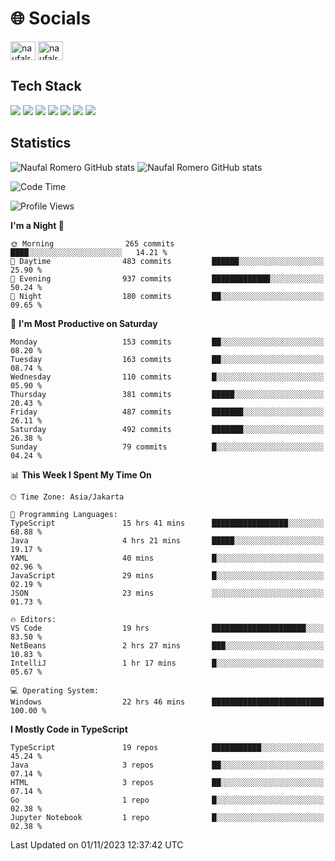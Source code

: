 <h1 align="">🌐 Socials</h1>
<p align="left">
<a href="https://linkedin.com/in/naufal-romero-putra-pratama-9ab816177/" target="blank"><img align="center" src="https://raw.githubusercontent.com/rahuldkjain/github-profile-readme-generator/master/src/images/icons/Social/linked-in-alt.svg" alt="naufalromero" height="30" width="40" /></a>
<a href="https://instagram.com/naufalromero" target="blank"><img align="center" src="https://raw.githubusercontent.com/rahuldkjain/github-profile-readme-generator/master/src/images/icons/Social/instagram.svg" alt="naufalromero" height="30" width="40" /></a>
</p>


<h2 align="">Tech Stack</h2>
<div align="">
  <img src="https://img.shields.io/badge/next.js-000000?style=for-the-badge&logo=nextdotjs&logoColor=white"/>
 <img src="https://img.shields.io/badge/typescript-%23007ACC.svg?style=for-the-badge&logo=typescript&logoColor=white"/>
 <img src="https://img.shields.io/badge/react-%2320232a.svg?style=for-the-badge&logo=react&logoColor=%2361DAFB"/>
 <img src="https://img.shields.io/badge/tailwindcss-%2338B2AC.svg?style=for-the-badge&logo=tailwind-css&logoColor=white"/>
 <img src="https://img.shields.io/badge/Prisma-3982CE?style=for-the-badge&logo=Prisma&logoColor=white"/>
 <img src="https://img.shields.io/badge/javascript-%23323330.svg?style=for-the-badge&logo=javascript&logoColor=%23F7DF1E"/>
 <img src="https://img.shields.io/badge/java-%23ED8B00.svg?style=for-the-badge&logo=openjdk&logoColor=white"/>
</div>


<h2 align="">Statistics</h2>
<div align="">
<img src="https://github-readme-stats-xi-nine-74.vercel.app/api?username=romves&show_icons=true&theme=tokyonight&include_all_commits=true&count_private=true" alt="Naufal Romero GitHub stats"/>
<img src="https://github-readme-stats-xi-nine-74.vercel.app/api/top-langs/?username=romves&theme=tokyonight&hide_border=false&include_all_commits=true&count_private=true&layout=compact" alt="Naufal Romero GitHub stats"/>
</div>

<!--START_SECTION:waka-->
![Code Time](http://img.shields.io/badge/Code%20Time-456%20hrs%2057%20mins-blue)

![Profile Views](http://img.shields.io/badge/Profile%20Views-14-blue)

**I'm a Night 🦉** 

```text
🌞 Morning                265 commits         ████░░░░░░░░░░░░░░░░░░░░░   14.21 % 
🌆 Daytime                483 commits         ██████░░░░░░░░░░░░░░░░░░░   25.90 % 
🌃 Evening                937 commits         █████████████░░░░░░░░░░░░   50.24 % 
🌙 Night                  180 commits         ██░░░░░░░░░░░░░░░░░░░░░░░   09.65 % 
```
📅 **I'm Most Productive on Saturday** 

```text
Monday                   153 commits         ██░░░░░░░░░░░░░░░░░░░░░░░   08.20 % 
Tuesday                  163 commits         ██░░░░░░░░░░░░░░░░░░░░░░░   08.74 % 
Wednesday                110 commits         █░░░░░░░░░░░░░░░░░░░░░░░░   05.90 % 
Thursday                 381 commits         █████░░░░░░░░░░░░░░░░░░░░   20.43 % 
Friday                   487 commits         ███████░░░░░░░░░░░░░░░░░░   26.11 % 
Saturday                 492 commits         ███████░░░░░░░░░░░░░░░░░░   26.38 % 
Sunday                   79 commits          █░░░░░░░░░░░░░░░░░░░░░░░░   04.24 % 
```


📊 **This Week I Spent My Time On** 

```text
🕑︎ Time Zone: Asia/Jakarta

💬 Programming Languages: 
TypeScript               15 hrs 41 mins      █████████████████░░░░░░░░   68.88 % 
Java                     4 hrs 21 mins       █████░░░░░░░░░░░░░░░░░░░░   19.17 % 
YAML                     40 mins             █░░░░░░░░░░░░░░░░░░░░░░░░   02.96 % 
JavaScript               29 mins             █░░░░░░░░░░░░░░░░░░░░░░░░   02.19 % 
JSON                     23 mins             ░░░░░░░░░░░░░░░░░░░░░░░░░   01.73 % 

🔥 Editors: 
VS Code                  19 hrs              █████████████████████░░░░   83.50 % 
NetBeans                 2 hrs 27 mins       ███░░░░░░░░░░░░░░░░░░░░░░   10.83 % 
IntelliJ                 1 hr 17 mins        █░░░░░░░░░░░░░░░░░░░░░░░░   05.67 % 

💻 Operating System: 
Windows                  22 hrs 46 mins      █████████████████████████   100.00 % 
```

**I Mostly Code in TypeScript** 

```text
TypeScript               19 repos            ███████████░░░░░░░░░░░░░░   45.24 % 
Java                     3 repos             ██░░░░░░░░░░░░░░░░░░░░░░░   07.14 % 
HTML                     3 repos             ██░░░░░░░░░░░░░░░░░░░░░░░   07.14 % 
Go                       1 repo              █░░░░░░░░░░░░░░░░░░░░░░░░   02.38 % 
Jupyter Notebook         1 repo              █░░░░░░░░░░░░░░░░░░░░░░░░   02.38 % 
```




 Last Updated on 01/11/2023 12:37:42 UTC
<!--END_SECTION:waka-->
